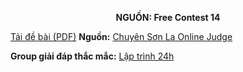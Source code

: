 **<center>NGUỒN: Free Contest 14</center>**

[Tải đề bài (PDF)](/statements/2108/HTAB.pdf)
**Nguồn:** [Chuyên Sơn La Online Judge](http://csloj.ddns.net/)

**Group giải đáp thắc mắc:** [Lập trình 24h](https://www.facebook.com/groups/1386904321519984)